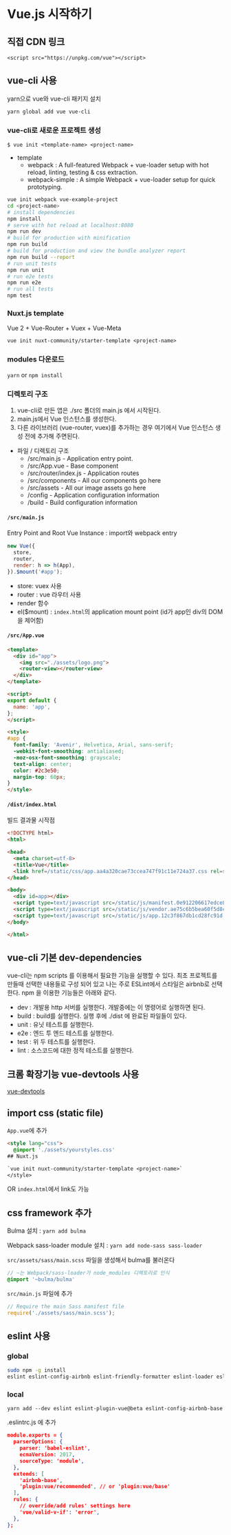 # Vue.js 시작하기

## 직접 CDN 링크

`<script src="https://unpkg.com/vue"></script>`

## vue-cli 사용

yarn으로 vue와 vue-cli 패키지 설치

`yarn global add vue vue-cli`

### vue-cli로 새로운 프로젝트 생성

`$ vue init <template-name> <project-name>`

- template
  - webpack : A full-featured Webpack + vue-loader setup with hot reload, linting, testing & css extraction.
  - webpack-simple : A simple Webpack + vue-loader setup for quick prototyping.

```sh
vue init webpack vue-example-project
cd <project-name>
# install dependencies
npm install
# serve with hot reload at localhost:8080
npm run dev
# build for production with minification
npm run build
# build for production and view the bundle analyzer report
npm run build --report
# run unit tests
npm run unit
# run e2e tests
npm run e2e
# run all tests
npm test
```

### Nuxt.js template

Vue 2 + Vue-Router + Vuex + Vue-Meta

`vue init nuxt-community/starter-template <project-name>`

### modules 다운로드

`yarn` or `npm install`

### 디렉토리 구조

1. vue-cli로 만든 앱은 ./src 폴더의 main.js 에서 시작된다.
1. main.js에서 Vue 인스턴스를 생성한다.
1. 다른 라이브러리 (vue-router, vuex)를 추가하는 경우 여기에서 Vue 인스턴스 생성 전에 추가해 주면된다.

- 파일 / 디렉토리 구조
  - /src/main.js - Application entry point.
  - /src/App.vue - Base component
  - /src/router/index.js - Application routes
  - /src/components - All our components go here
  - /src/assets - All our image assets go here
  - /config - Application configuration information
  - /build - Build configuration information

#### `/src/main.js`

Entry Point and Root Vue Instance : import와 webpack entry

```js
new Vue({
  store,
  router,
  render: h => h(App),
}).$mount('#app');
```

- store: vuex 사용
- router : vue 라우터 사용
- render 함수
- el($mount) : `index.html`의 application mount point (id가 app인 div의 DOM을 제어함)

#### `/src/App.vue`

```html
<template>
  <div id="app">
    <img src="./assets/logo.png">
    <router-view></router-view>
  </div>
</template>

<script>
export default {
  name: 'app',
};
</script>

<style>
#app {
  font-family: 'Avenir', Helvetica, Arial, sans-serif;
  -webkit-font-smoothing: antialiased;
  -moz-osx-font-smoothing: grayscale;
  text-align: center;
  color: #2c3e50;
  margin-top: 60px;
}
</style>
```

#### `/dist/index.html`

빌드 결과물 시작점

```html
<!DOCTYPE html>
<html>

<head>
  <meta charset=utf-8>
  <title>Vue</title>
  <link href=/static/css/app.aa4a320cae73ccea747f91c11e724a37.css rel=stylesheet>
</head>

<body>
  <div id=app></div>
  <script type=text/javascript src=/static/js/manifest.0e912206617edce8a3e3.js></script>
  <script type=text/javascript src=/static/js/vendor.ae75c6b5bea60f5d8cec.js></script>
  <script type=text/javascript src=/static/js/app.12c3f867db1cd28fc91d.js></script>
</body>

</html>
```

## vue-cli 기본 dev-dependencies

vue-cli는 npm scripts 를 이용해서 필요한 기능을 실행할 수 있다.
최초 프로젝트를 만들때 선택한 내용들로 구성 되어 있고 나는 주로 ESLint에서 스타일은 airbnb로 선택한다.
npm 을 이용한 기능들은 아래와 같다.

- dev : 개발용 http 서버를 실행한다. 개발중에는 이 명령어로 실행하면 된다.
- build : build를 실행한다. 실행 후에 ./dist 에 완료된 파일들이 있다.
- unit : 유닛 테스트를 실행한다.
- e2e : 엔드 투 엔드 테스트를 실행한다.
- test : 위 두 테스트를 실행한다.
- lint : 소스코드에 대한 정적 테스트를 실행한다.

## 크롬 확장기능 vue-devtools 사용

[vue-devtools](https://chrome.google.com/webstore/detail/vuejs-devtools/nhdogjmejiglipccpnnnanhbledajbpd)

## import css (static file)

`App.vue`에 추가

```html
<style lang="css">
  @import './assets/yourstyles.css'
## Nuxt.js

`vue init nuxt-community/starter-template <project-name>`
</style>
```

OR `index.html`에서 link도 가능

## css framework 추가

Bulma 설치 : `yarn add bulma`

Webpack sass-loader module 설치 : `yarn add node-sass sass-loader`

`src/assets/sass/main.scss` 파일을 생성해서 bulma를 불러온다

```scss
// ~는 Webpack/sass-loader가 node_modules 디렉토리로 인식
@import '~bulma/bulma'
```

`src/main.js` 파일에 추가

```js
// Require the main Sass manifest file
require('./assets/sass/main.scss');
```

## eslint 사용

### global

```sh
sudo npm -g install
eslint eslint-config-airbnb eslint-friendly-formatter eslint-loader eslint-plugin-html eslint-plugin-vue eslint-plugin-import eslint-plugin-node eslint-plugin-promise eslint-plugin-standard
```

### local

`yarn add --dev eslint eslint-plugin-vue@beta eslint-config-airbnb-base`

.eslintrc.js 에 추가

```json
module.exports = {
  parserOptions: {
    parser: 'babel-eslint',
    ecmaVersion: 2017,
    sourceType: 'module',
  },
  extends: [
    'airbnb-base',
    'plugin:vue/recommended', // or 'plugin:vue/base'
  ],
  rules: {
    // override/add rules' settings here
    'vue/valid-v-if': 'error',
  },
};
```
